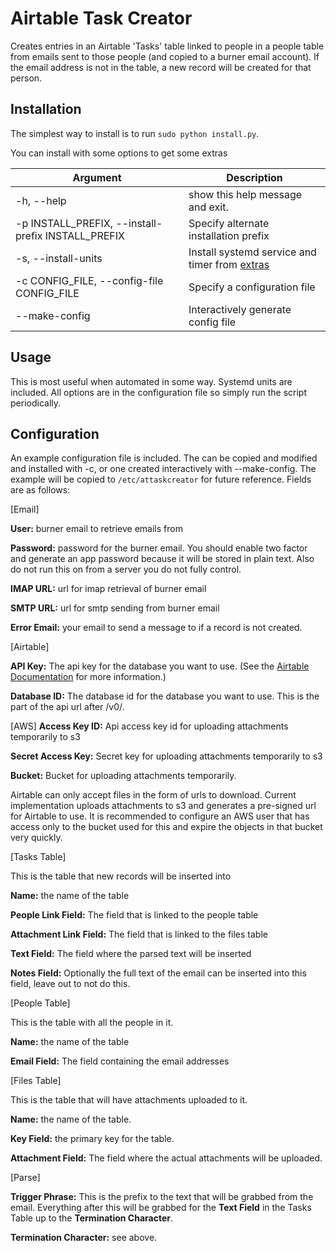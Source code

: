 # Airtable Task Creator
Creates entries in an Airtable 'Tasks' table linked to people in a people
table from emails sent to those people (and copied to a burner email account).
If the email address is not in the table, a new record will be created for
that person.

## Installation
The simplest way to install is to run `sudo python install.py`.

You can install with some options to get some extras

| Argument | Description |
|----------|-------------|
| -h, --help | show this help message and exit. |
| -p INSTALL_PREFIX, --install-prefix INSTALL_PREFIX | Specify alternate installation prefix|
| -s, --install-units | Install systemd service and timer from [extras](extras) |
| -c CONFIG_FILE, --config-file CONFIG_FILE | Specify a configuration file |
| --make-config | Interactively generate config file |

## Usage
This is most useful when automated in some way. Systemd units are included.
All options are in the configuration file so simply run the script
periodically.

## Configuration
An example configuration file is included. The can be copied and modified and installed
with -c, or one created interactively with --make-config. The example will be copied 
to `/etc/attaskcreator` for future reference.
Fields are as follows:

[Email]

__User:__ burner email to retrieve emails from

__Password:__ password for the burner email. You should enable two factor and
generate an app password because it will be stored in plain text. Also do not
run this on from a server you do not fully control.

__IMAP URL:__ url for imap retrieval of burner email

__SMTP URL:__ url for smtp sending from burner email

__Error Email:__ your email to send a message to if a record is not created.


[Airtable]

__API Key:__ The api key for the database you want to use. (See the
[Airtable Documentation](http://airtable.com/api) for more information.)

__Database ID:__ The database id for the database you want to use. This is the
part of the api url after /v0/.

[AWS]
__Access Key ID:__ Api access key id for uploading attachments temporarily to
s3

__Secret Access Key:__ Secret key for uploading attachments temporarily to s3

__Bucket:__ Bucket for uploading attachments temporarily.

Airtable can only accept files in the form of urls to download. Current
implementation uploads attachments to s3 and generates a pre-signed url for
Airtable to use. It is recommended to configure an AWS user that has access
only to the bucket used for this and expire the objects in that bucket very
quickly.


[Tasks Table]

This is the table that new records will be inserted into

__Name:__ the name of the table

__People Link Field:__ The field that is linked to the people table

__Attachment Link Field:__ The field that is linked to the files table

__Text Field:__ The field where the parsed text will be inserted

__Notes Field:__ Optionally the full text of the email can be inserted into
this field, leave out to not do this.


[People Table]

This is the table with all the people in it.

__Name:__ the name of the table

__Email Field:__ The field containing the email addresses


[Files Table]

This is the table that will have attachments uploaded to it.

__Name:__ the name of the table.

__Key Field:__ the primary key for the table.

__Attachment Field:__ The field where the actual attachments will be uploaded.


[Parse]

__Trigger Phrase:__ This is the prefix to the text that will be grabbed from
the email. Everything after this will be grabbed for the __Text Field__ in the
Tasks Table up to the __Termination Character__.

__Termination Character:__ see above.

